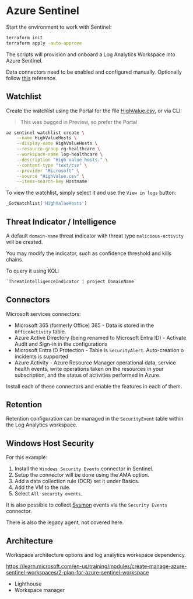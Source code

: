 # Azure Sentinel

Start the environment to work with Sentinel:

```sh
terraform init
terraform apply -auto-approve
```

The scripts will provision and onboard a Log Analytics Workspace into Azure Sentinel.

Data connectors need to be enabled and configured manually. Optionally follow [this][1] reference.


## Watchlist

Create the watchlist using the Portal for the file [HighValue.csv](HighValue.csv), or via CLI:

> This was bugged in Preview, so prefer the Portal

```sh
az sentinel watchlist create \
    --name HighValueHosts \
    --display-name HighValueHosts \
    --resource-group rg-healthcare \
    --workspace-name log-healthcare \
    --description "High value hosts." \
    --content-type "text/csv" \
    --provider "Microsoft" \
    --source "HighValue.csv" \
    --items-search-key Hostname 
```

To view the watchlist, simply select it and use the `View in logs` button:

```sql
_GetWatchlist('HighValueHosts')
```

## Threat Indicator / Intelligence

A default `domain-name` threat indicator  with threat type `malicious-activity` will be created.

You may modify the indicator, such as confidence threshold and kills chains.

To query it using KQL:

```sql
`ThreatIntelligenceIndicator | project DomainName`
```

## Connectors

Microsoft services connectors:

- Microsoft 365 (formerly Office) 365 - Data is stored in the `OfficeActivity` table.
- Azure Active Directory (being renamed to Microsoft Entra ID) - Activate Audit and Sign-in in the configurations
- Microsoft Entra ID Protection - Table is `SecurityAlert`. Auto-creation o incidents is supported
- Azure Activity - Azure Resource Manager operational data, service health events, write operations taken on the resources in your subscription, and the status of activities performed in Azure.

Install each of these connectors and enable the features in each of them.

## Retention

Retention configuration can be managed in the `SecurityEvent` table within the Log Analytics workspace.

## Windows Host Security

For this example:

1. Install the `Windows Security Events` connector in Sentinel.
2. Setup the connector will be done using the AMA option.
3. Add a data collection rule (DCR) set it under Basics.
4. Add the VM to the rule.
5. Select `All security events`.

It is also possible to collect [Sysmon][2] events via the `Security Events` connector.

There is also the legacy agent, not covered here.

## Architecture

Workspace architecture options and log analytics workspace dependency.

https://learn.microsoft.com/en-us/training/modules/create-manage-azure-sentinel-workspaces/2-plan-for-azure-sentinel-workspace

- Lighthouse
- Workspace manager

[1]: https://learn.microsoft.com/en-us/training/modules/connect-microsoft-services-to-azure-sentinel/
[2]: https://learn.microsoft.com/en-us/training/modules/connect-windows-hosts-to-azure-sentinel/3-collect-sysmon-event-logs
